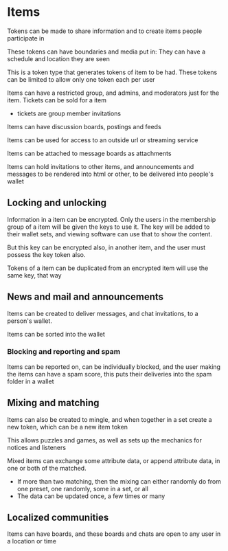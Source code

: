 # Items

Tokens can be made to share information and to create items people participate in

These tokens can have boundaries and media put in: They can have a schedule and location they are seen


This is a token type that generates tokens of item to be had. These tokens can be limited to allow only one token each per user


Items can have a restricted group, and admins, and moderators just for the item. Tickets can be sold for a item
* tickets are group member invitations

Items can have discussion boards, postings and feeds

Items can be used for access to an outside url or streaming service

Items can be attached to message boards as attachments

Items can hold invitations to other items, and announcements and messages to be rendered into html or other, to be delivered into people's wallet

## Locking and unlocking

Information in a item can be encrypted. Only the users in the membership group of a item will be given the keys to use it. 
The key will be added to their wallet sets, and viewing software can use that to show the content.

But this key can be encrypted also, in another item, and the user must possess the key token also.

Tokens of a item can be duplicated from an encrypted item will use the same key, that way

## News and mail and announcements

Items can be created to deliver messages, and chat invitations, to a person's wallet.

Items can be sorted into the wallet

### Blocking and reporting and spam

Items can be reported on, can be individually blocked, and the user making the items can have a spam score, this puts their deliveries into the spam folder in a wallet

## Mixing and matching 

Items can also be created to mingle, and when together in a set create a new token, which can be a new item token

This allows puzzles and games, as well as sets up the mechanics for notices and listeners

Mixed items can exchange some attribute data, or append attribute data, in one or both of the matched.
* If more than two matching, then the mixing can either randomly do from one preset, one randomly, some in a set, or all
* The data can be updated once, a few times or many

## Localized communities

Items can have boards, and these boards and chats are open to any user in a location or time
